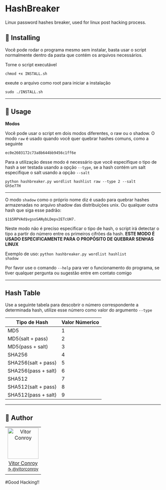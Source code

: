 # HashBreaker
Linux password hashes breaker, used for linux post hacking process.

## 💾 Installing

Você pode rodar o programa mesmo sem instalar, basta usar o script normalmente dentro da pasta que contém os arquivos necessários.

Torne o script executável
```
chmod +x INSTALL.sh
```
exeute o arquivo como root para iniciar a instalação
```
sudo ./INSTALL.sh
```
---

## 🔨 Usage

<b>Modos</b>

Você pode usar o script em dois modos diferentes, o raw ou o shadow.
O modo <code>raw</code> é usado quando você quer quebrar hashes comuns, como a seguinte

    ec0e2603172c73a8b644bb9456c1ff6e

Para a utilização desse modo é necessário que você especifique o tipo de hash a ser testada usando a opção <code>--type</code>,
se a hash contém um salt especifique o salt usando a opção <code>--salt</code>

<code>python hashbreaker.py wordlist hashlist raw --type 2 --salt Gh5e77H</code>

---

O modo <code>shadow</code> como o próprio nome diz é usado para quebrar hashes armazenadas no arquivo shadow das distribuições unix. Ou qualquer outra 
hash que siga esse padrão:

    $1$5RPVAd$vgsoSANybLDepv2ETcUH7.

Neste modo não é preciso especificar o tipo de hash, o script irá detectar o tipo a partir do número
entre os primeiros cifrões da hash. <b>ESTE MODO É USADO ESPECIFICAMENTE PARA O PROPÓSITO DE QUEBRAR SENHAS LINUX</b>

Exemplo de uso:
<code>python hashbreaker.py wordlist hashlist shadow</code>


Por favor use o comando <code>--help</code> para ver o funcionamento do programa, se tiver qualquer pergunta ou sugestão entre em contato comigo

---

## Hash Table

Use a seguinte tabela para descobrir o número correspondente a determinada hash, utilize esse número como valor do argumento <code>--type</code>

| Tipo de Hash  | Valor Númerico |
| ------------- | -------------  |
  MD5           |          1     
  MD5(salt + pass) |       2
  MD5(pass + salt)|        3
  SHA256       |           4
  SHA256(salt + pass) |    5
  SHA256(pass + salt) |    6
  SHA512       |           7
  SHA512(salt + pass) |    8
  SHA512(pass + salt)|     9


---
 
## 📖 Author
<table>
  <tr>
    <td  align=center>
        <img src="https://avatars0.githubusercontent.com/u/64869691?s=460&u=55a251a576b8f0a784a65c555a6da34eefeb9f1a&v=4" width="100px" alt="Vitor Conroy">
        <a href="https://github.com/str4vinsk">
          <br>
            Vitor Conroy
          </br>
        </a>
        <sub>
          <a href="https://www.instagram.com/vitorconroy/" alt="instagram">
            ☕️ @vitorconroy
          </a>
        </sub>
    </td>
  </tr>
</table>


#Good Hacking!!
